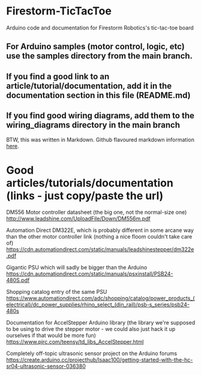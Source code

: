 # Firestorm-TicTacToe

Arduino code and documentation for Firestorm Robotics's tic-tac-toe board

## For Arduino samples (motor control, logic, etc) use the samples directory from the main branch.
## If you find a good link to an article/tutorial/documentation, add it in the documentation section in this file (README.md)
## If you find good wiring diagrams, add them to the wiring_diagrams directory in the main branch

BTW, this was written in Markdown. Github flavoured markdown information [here](https://docs.github.com/en/free-pro-team@latest/github/writing-on-github).

# Good articles/tutorials/documentation (links - just copy/paste the url)

DM556 Motor controller datasheet (the big one, not the normal-size one)
http://www.leadshine.com/UploadFile/Down/DM556m.pdf

Automation Direct DM322E, which is probably different in some arcane way than the other motor controller link (nothing a nice floom couldn't take care of)
https://cdn.automationdirect.com/static/manuals/leadshinestepper/dm322e.pdf

Gigantic PSU which will sadly be bigger than the Arduino
https://cdn.automationdirect.com/static/manuals/psxinstall/PSB24-480S.pdf

Shopping catalog entry of the same PSU
https://www.automationdirect.com/adc/shopping/catalog/power_products_(electrical)/dc_power_supplies/rhino_select_(din_rail)/psb-s_series/psb24-480s

Documentation for AccelStepper Arduino library (the library we're supposed to be using to drive the stepper motor - we could also just hack it up ourselves if that would be more fun)
https://www.pjrc.com/teensy/td_libs_AccelStepper.html

Completely off-topic ultrasonic sensor project on the Arduino forums
https://create.arduino.cc/projecthub/Isaac100/getting-started-with-the-hc-sr04-ultrasonic-sensor-036380
